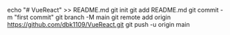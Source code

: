 echo "# VueReact" >> README.md
git init
git add README.md
git commit -m "first commit"
git branch -M main
git remote add origin https://github.com/dbk1109/VueReact.git
git push -u origin main